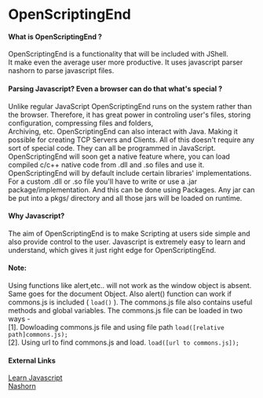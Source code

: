 # OpenScriptingEnd

#### What is OpenScriptingEnd ?
OpenScriptingEnd is a functionality that will be included with JShell.  
It make even the average user more productive. It uses javascript parser nashorn to parse javascript files.  

#### Parsing Javascript? Even a browser can do that what's special ?
Unlike regular JavaScript OpenScriptingEnd runs on the system rather than the browser.
Therefore, it has great power in controling user's files, storing configuration, compressing files and folders,  
Archiving, etc. OpenScriptingEnd can also interact with Java. Making it possible for creating TCP Servers and Clients.
All of this doesn't require any sort of special code. They can all be programmed in JavaScript.
OpenScriptingEnd will soon get a native feature where, you can load compiled c/c++ native code from .dll and .so files and use it.
OpenScriptingEnd will by default include certain libraries' implementations. For a custom .dll or .so file you'll have to write or use a .jar package/implementation. And this can be done using Packages. Any jar can be put into a pkgs/ directory and all those jars will be loaded on runtime.

#### Why Javascript?
The aim of OpenScriptingEnd is to make Scripting at users side simple and also provide control to the user.
Javascript is extremely easy to learn and understand, which gives it just right edge for OpenScriptingEnd.

#### Note: 
Using functions like alert,etc.. will not work as the window object is absent.
Same goes for the document Object. Also alert() function can work if commons.js is included ( `load()` ).
The commons.js file also contains useful methods and global variables. The commons.js file can be loaded in two ways -  
  [1]. Dowloading commons.js file and using file path `load([relative path]commons.js);`  
  [2]. Using url to find commons.js and load. `load([url to commons.js]);`  

#### External Links
[Learn Javascript](https://www.w3schools.com/js/)  
[Nashorn](https://en.wikipedia.org/wiki/Nashorn_(JavaScript_engine))  
